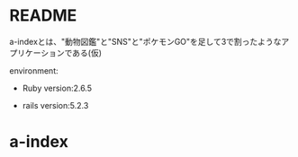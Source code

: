 # README

a-indexとは、"動物図鑑"と"SNS"と"ポケモンGO"を足して3で割ったようなアプリケーションである(仮)

environment:

* Ruby version:2.6.5

* rails version:5.2.3


# a-index
